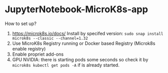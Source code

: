 # JupyterNotebook-MicroK8s-app

How to set up?

1) https://microk8s.io/docs/ Install by specifed version: ```sudo snap install microk8s --classic --channel=1.32```
2) Use MicroK8s Registry running or Docker based Registry (Microk8s enable registry)
3) Enable propriet add-ons
4) GPU NVIDIA: there is starting pods some seconds so check it by ```microk8s kubectl get pods -A``` if is already started.
